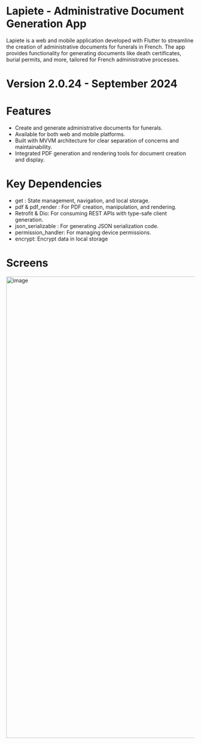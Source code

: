 # Lapiete - Administrative Document Generation App

Lapiete is a web and mobile application developed with Flutter to streamline the creation of administrative documents for funerals in French. The app provides functionality for generating documents like death certificates, burial permits, and more, tailored for French administrative processes.

# Version 2.0.24 - September 2024

# Features

- Create and generate administrative documents for funerals.
- Available for both web and mobile platforms.
- Built with MVVM architecture for clear separation of concerns and maintainability.
- Integrated PDF generation and rendering tools for document creation and display.


# Key Dependencies

- get : State management, navigation, and local storage.
- pdf & pdf_render  : For PDF creation, manipulation, and rendering.
- Retrofit & Dio: For consuming REST APIs with type-safe client generation.
- json_serializable : For generating JSON serialization code.
- permission_handler:  For managing device permissions.
- encrypt: Encrypt data in local storage


# Screens


<img width="1231" alt="image" src="https://github.com/user-attachments/assets/ab3fad2b-c851-46fa-8644-f612fe9a3657">

